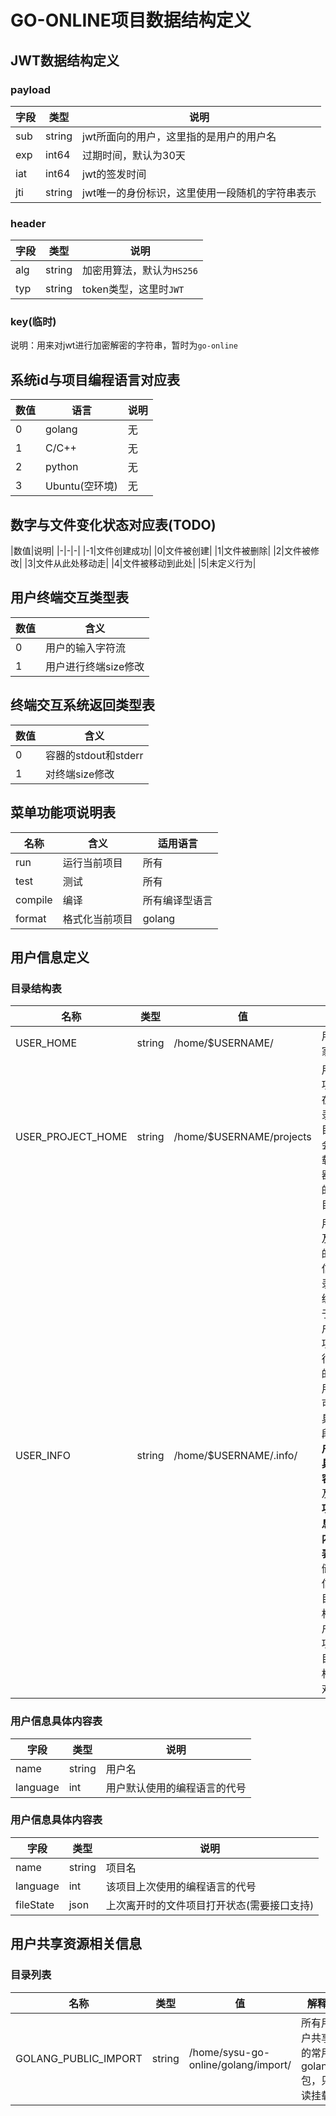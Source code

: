 # GO-ONLINE项目数据结构定义

## JWT数据结构定义

### payload

|字段|类型|说明|
|-|-|-|
|sub|string|jwt所面向的用户，这里指的是用户的用户名|
|exp|int64|过期时间，默认为30天|
|iat|int64|jwt的签发时间|
|jti|string|jwt唯一的身份标识，这里使用一段随机的字符串表示|

### header

|字段|类型|说明|
|-|-|-|
|alg|string|加密用算法，默认为`HS256`|
|typ|string|token类型，这里时`JWT`|

### key(临时)

说明：用来对jwt进行加密解密的字符串，暂时为`go-online`

## 系统id与项目编程语言对应表

|数值|语言|说明|
|-|-|-|
|0|golang|无|
|1|C/C++|无|
|2|python|无|
|3|Ubuntu(空环境)|无|

## 数字与文件变化状态对应表(TODO)

|数值|说明|
|-|-|-|
|-1|文件创建成功|
|0|文件被创建|
|1|文件被删除|
|2|文件被修改|
|3|文件从此处移动走|
|4|文件被移动到此处|
|5|未定义行为|

## 用户终端交互类型表

|数值|含义|
|-|-|
|0|用户的输入字符流|
|1|用户进行终端size修改|

## 终端交互系统返回类型表
|数值|含义|
|-|-|
|0|容器的stdout和stderr|
|1|对终端size修改|

## 菜单功能项说明表

|名称|含义|适用语言|
|-|-|-|
|run|运行当前项目|所有|
|test|测试|所有|
|compile|编译|所有编译型语言|
|format|格式化当前项目|golang|

## 用户信息定义

### 目录结构表

|名称|类型|值|解释|
|-|-|-|-|
|USER_HOME|string|/home/$USERNAME/|用户的家目录|
|USER_PROJECT_HOME|string|/home/$USERNAME/projects|用户的项目所在目录，该目录将会被挂载至容器的`/root`目录|
|USER_INFO|string|/home/$USERNAME/.info/|用户以及项目的相关信息目录，系统内用于对用户以及项目进行管理的，对用户不可见，具体字段见**用户信息具体内容表**以及**用户项目信息具体内容表**，存储项目信息的目录结构与用户创建项目的目录结构一一对应|

### 用户信息具体内容表

|字段|类型|说明|
|-|-|-|
|name|string|用户名|
|language|int|用户默认使用的编程语言的代号|

### 用户信息具体内容表

|字段|类型|说明|
|-|-|-|
|name|string|项目名|
|language|int|该项目上次使用的编程语言的代号|
|fileState|json|上次离开时的文件项目打开状态(需要接口支持)|

## 用户共享资源相关信息

### 目录列表

|名称|类型|值|解释|
|-|-|-|-|
|GOLANG_PUBLIC_IMPORT|string|/home/sysu-go-online/golang/import/|所有用户共享的常用golang包，只读挂载|
